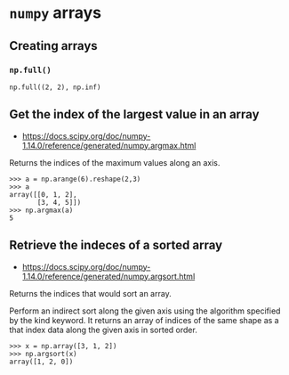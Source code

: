 # `numpy` arrays

## Creating arrays

### `np.full()`

~~~~
np.full((2, 2), np.inf)
~~~~


## Get the index of the largest value in an array

- https://docs.scipy.org/doc/numpy-1.14.0/reference/generated/numpy.argmax.html

Returns the indices of the maximum values along an axis.

~~~~
>>> a = np.arange(6).reshape(2,3)
>>> a
array([[0, 1, 2],
       [3, 4, 5]])
>>> np.argmax(a)
5
~~~~

## Retrieve the indeces of a sorted array

- https://docs.scipy.org/doc/numpy-1.14.0/reference/generated/numpy.argsort.html

Returns the indices that would sort an array.

Perform an indirect sort along the given axis using the algorithm specified by the kind keyword. It
returns an array of indices of the same shape as a that index data along the given axis in sorted
order.

~~~~
>>> x = np.array([3, 1, 2])
>>> np.argsort(x)
array([1, 2, 0])
~~~~

